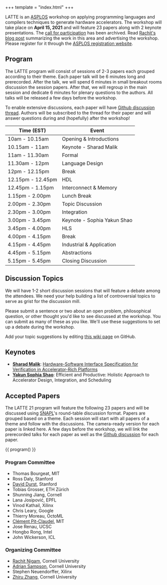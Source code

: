 +++
template = "index.html"
+++

LATTE is an [ASPLOS][] workshop on applying programming languages and compilers
techniques to generate hardware accelerators.
The workshop will take place on **April 15, 2021** and will feature 23 papers
along with 2 keynote presentations.
The [call for participation](./cfp) has been archived.
Read [Rachit's blog post][pl-blog] summarizing the work in this area and advertising the workshop.
Please register for it through the [ASPLOS registration website][asplos-registration].

## Program

The LATTE program will consist of sessions of 2-3 papers each grouped according
to their theme.
Each paper talk will be 6 minutes long and prerecorded.
After the talk, we will spend 6 minutes in small breakout rooms discussion the
session papers.
After that, we will regroup in the main session and dedicate 6 minutes for
plenary questions to the authors.
All talks will be released a few days before the workshop.

To enable extensive discussions, each paper will have [Github discussion
thread][github-thread].
Authors will be subscribed to the thread for their paper and will answer questions
during and (hopefully) after the workshop!

| Time (EST) | Event |
|-------------|-------|
| 10am - 10.15am | Opening & Introductions |
| 10.15am - 11am | Keynote - Sharad Malik |
| 11am - 11.30am | Formal |
| 11.30am - 12pm| Language Design |
| 12pm - 12.15pm|Break |
| 12.15pm - 12.45pm| HDL |
| 12.45pm - 1.15pm| Interconnect & Memory |
| 1.15pm - 2.00pm| Lunch Break |
| 2.00pm - 2.30pm|Topic Discussion |
| 2.30pm - 3.00pm| Integration|
| 3.00pm - 3.45pm|Keynote - Sophia Yakun Shao |
| 3.45pm - 4.00pm| HLS |
| 4.00pm - 4.15pm|Break |
| 4.15pm - 4.45pm| Industrial & Application |
| 4.45pm - 5.15pm| Abstractions |
| 5.15pm - 5.45pm|Closing Discussion |

## Discussion Topics

We will have 1-2 short discussion sessions that will feature a debate
among the attendees.
We need your help building a list of controversial topics to serve as grist for
the discussion mill.

Please submit a sentence or two about an open problem, philosophical question,
or other thought you'd like to see discussed at the workshop.
You can submit as many of these as you like.
We'll use these suggestions to set up a debate during the workshop.

Add your topic suggestions by editing [this wiki page][topics] on GitHub.

## Keynotes

- **[Sharad Malik][sharad]**: [Hardware-Software Interface Specification for Verification in Accelerator-Rich Platforms][sharad-position]
- **[Yakun Sophia Shao][sophia]**: Efficient and Productive: Holistic Approach to Accelerator Design, Integration, and Scheduling

## Accepted Papers

The LATTE 21 program will feature the following 23 papers and will be discussed
using [SNAPL][]'s round-table discussion format.
Papers are grouped based on a theme.
Each session will start with all papers of a theme and follow with the
discussions.
The camera-ready version for each paper is linked here.
A few days before the workshop, we will link the prerecorded talks for each
paper as well as the [Github discussion][github-thread] for each paper.

{{ program() }}

<div class="committee">
<div class="pc">

### Program Committee

- Thomas Bourgeat, MIT
- Ross Daly, Stanford
- [David Durst](https://davidbdurst.com/), Stanford
- Tobias Grosser, ETH Zürich
- Shunning Jiang, Cornell
- Lana Josipović, EPFL
- Vinod Kathail, Xilinx
- Chris Leary, Google
- Thierry Moreau, OctoML
- [Clément Pit-Claudel](https://pit-claudel.fr/clement/), MIT
- Jose Renau, UCSC
- Hongbo Rong, Intel
- John Wickerson, ICL

</div>

<div class="organization">

### Organizing Committee

- [Rachit Nigam](https://rachitnigam.com), Cornell University
- [Adrian Sampson](http://adriansampson.net), Cornell University
- Stephen Neuendorffer, Xilinx
- [Zhiru Zhang](https://www.csl.cornell.edu/~zhiruz/), Cornell University

</div>

</div>


[topics]: https://github.com/cucapra/latte20/edit/main/discussion.md
[snapl]: http://cs.brown.edu/~sk/Memos/Conference-Discussion-Format/
[sigplanconf]: http://www.sigplan.org/Resources/Author/
[hotcrp]: https://latte.cs.cornell.edu/
[asplos]: https://asplos-conference.org
[pl-blog]: https://blog.sigplan.org/2021/02/17/languages-tools-and-techniques-for-accelerator-design/
[sophia]: https://people.eecs.berkeley.edu/~ysshao/index.html
[sharad]: https://www.princeton.edu/~sharad/
[github-thread]: https://github.com/cucapra/latte21/discussions/categories/papers
[sharad-position]: /paper/6.pdf
[asplos-registration]: https://web.cvent.com/event/6259afee-6594-4456-86a0-2a22fbfc47b8/summary
